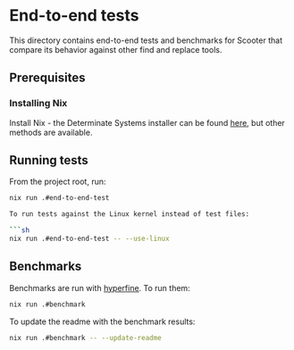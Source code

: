 # End-to-end tests

This directory contains end-to-end tests and benchmarks for Scooter that compare its behavior against other find and replace tools.

## Prerequisites

### Installing Nix

Install Nix - the Determinate Systems installer can be found [here](https://determinate.systems/nix-installer/), but other methods are available.

## Running tests

From the project root, run:

```bash
nix run .#end-to-end-test

To run tests against the Linux kernel instead of test files:

```sh
nix run .#end-to-end-test -- --use-linux
```

## Benchmarks

Benchmarks are run with [hyperfine](https://github.com/sharkdp/hyperfine). To run them:

```sh
nix run .#benchmark
```

To update the readme with the benchmark results:

```sh
nix run .#benchmark -- --update-readme
```
